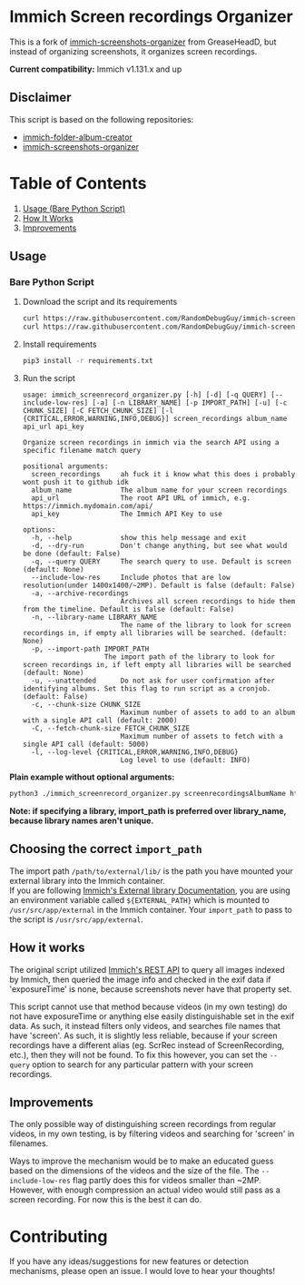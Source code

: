 # Immich Screen recordings Organizer

This is a fork of [immich-screenshots-organizer](https://github.com/GreaseHeadD/immich-screenshots-organizer) from GreaseHeadD, but instead of organizing screenshots, it organizes screen recordings.

__Current compatibility:__ Immich v1.131.x and up

## Disclaimer
This script is based on the following repositories: 
- [immich-folder-album-creator](https://github.com/Salvoxia/immich-folder-album-creator/tree/main)
- [immich-screenshots-organizer](https://github.com/GreaseHeadD/immich-screenshots-organizer)

# Table of Contents
1. [Usage (Bare Python Script)](#bare-python-script)
2. [How It Works](#how-it-works)
3. [Improvements](#improvements)

## Usage
### Bare Python Script
1. Download the script and its requirements
    ```bash
    curl https://raw.githubusercontent.com/RandomDebugGuy/immich-screen-recording-organizer/main/immich_screenshots_organizer.py -o immich_screenshot_organizer.py
    curl https://raw.githubusercontent.com/RandomDebugGuy/immich-screen-recording-organizer/main/requirements.txt -o requirements.txt
    ```
2. Install requirements
    ```bash
    pip3 install -r requirements.txt
    ```
3. Run the script
    ```
    usage: immich_screenrecord_organizer.py [-h] [-d] [-q QUERY] [--include-low-res] [-a] [-n LIBRARY_NAME] [-p IMPORT_PATH] [-u] [-c CHUNK_SIZE] [-C FETCH_CHUNK_SIZE] [-l {CRITICAL,ERROR,WARNING,INFO,DEBUG}] screen_recordings album_name api_url api_key

    Organize screen recordings in immich via the search API using a specific filename match query

    positional arguments:
      screen_recordings     ah fuck it i know what this does i probably wont push it to github idk
      album_name            The album name for your screen recordings
      api_url               The root API URL of immich, e.g. https://immich.mydomain.com/api/
      api_key               The Immich API Key to use

    options:
      -h, --help            show this help message and exit
      -d, --dry-run         Don't change anything, but see what would be done (default: False)
      -q, --query QUERY     The search query to use. Default is screen (default: None)
      --include-low-res     Include photos that are low resolution(under 1400x1400/~2MP). Default is false (default: False)
      -a, --archive-recordings
                            Archives all screen recordings to hide them from the timeline. Default is false (default: False)
      -n, --library-name LIBRARY_NAME
                            The name of the library to look for screen recordings in, if empty all libraries will be searched. (default: None)
      -p, --import-path IMPORT_PATH
                        The import path of the library to look for screen recordings in, if left empty all libraries will be searched (default: None)
      -u, --unattended      Do not ask for user confirmation after identifying albums. Set this flag to run script as a cronjob. (default: False)
      -c, --chunk-size CHUNK_SIZE
                            Maximum number of assets to add to an album with a single API call (default: 2000)
      -C, --fetch-chunk-size FETCH_CHUNK_SIZE
                            Maximum number of assets to fetch with a single API call (default: 5000)
      -l, --log-level {CRITICAL,ERROR,WARNING,INFO,DEBUG}
                            Log level to use (default: INFO)
    ```
__Plain example without optional arguments:__
```bash
python3 ./immich_screenrecord_organizer.py screenrecordingsAlbumName https://immich.mydomain.com/api thisIsMyApiKeyCopiedFromImmichWebGui --other-Arguments
```
__Note: if specifying a library, import_path is preferred over library_name, because library names aren't unique.__


## Choosing the correct `import_path`
The import path  `/path/to/external/lib/` is the path you have mounted your external library into the Immich container.  
If you are following [Immich's External library Documentation](https://immich.app/docs/guides/external-library), you are
using an environment variable called `${EXTERNAL_PATH}` which is mounted to `/usr/src/app/external` in the Immich 
container. Your `import_path` to pass to the script is `/usr/src/app/external`.

## How it works

The original script utilized [Immich's REST API](https://immich.app/docs/api/) to query all images indexed by Immich, then 
queried the image info and checked in the exif data if 'exposureTime' is none, because screenshots never have that 
property set.

This script cannot use that method because videos (in my own testing) do not have exposureTime or anything else easily
distinguishable set in the exif data. As such, it instead filters only videos, and searches file names that have 'screen'.
As such, it is slightly less reliable, because if your screen recordings have a different alias (eg. ScrRec instead of
ScreenRecording, etc.), then they will not be found. To fix this however, you can set the `--query` option to search for
any particular pattern with your screen recordings.

## Improvements

The only possible way of distinguishing screen recordings from regular videos, in my own testing, is by filtering videos 
and searching for 'screen' in filenames.

Ways to improve the mechanism would be to make an educated guess based on the dimensions of the videos and the size of 
the file. The `--include-low-res` flag partly does this for videos smaller than ~2MP. However, with enough compression 
an actual video would still pass as a screen recording. For now this is the best it can do.

# Contributing

If you have any ideas/suggestions for new features or detection mechanisms, please open an issue. I would love to
hear your thoughts!
